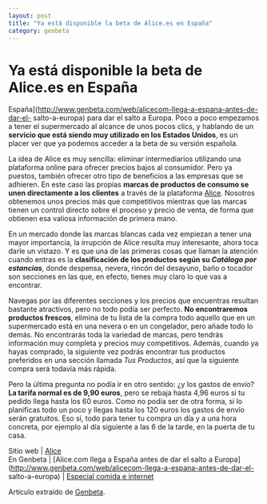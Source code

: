 ```yaml
---
layout: post
title: "Ya está disponible la beta de Alice.es en España"
category: genbeta
---
```


# Ya está disponible la beta de Alice.es en España

España](http://www.genbeta.com/web/alicecom-llega-a-espana-antes-de-dar-el-
salto-a-europa) para dar el salto a Europa. Poco a poco empezamos a tener el
supermercado al alcance de unos pocos clics, y hablando de un **servicio que
está siendo muy utilizado en los Estados Unidos**, es un placer ver que ya
podemos acceder a la beta de su versión española.

La idea de Alice es muy sencilla: eliminar intermediarios utilizando una
plataforma online para ofrecer precios bajos al consumidor. Pero ya puestos,
también ofrecer otro tipo de beneficios a las empresas que se adhieren. En
este caso las propias **marcas de productos de consumo se unen directamente a
los clientes** a través de la plataforma
[Alice](http://www.genbeta.com/productos/comercio-electronico/alice). Nosotros
obtenemos unos precios más que competitivos mientras que las marcas tienen un
control directo sobre el proceso y precio de venta, de forma que obtienen esa
valiosa información de primera mano.  
  
En un mercado donde las marcas blancas cada vez empiezan a tener una mayor
importancia, la irrupción de Alice resulta muy interesante, ahora toca darle
un vistazo. Y es que una de las primeras cosas que llaman la atención cuando
entras es la **clasificación de los productos según su _Catálogo por
estancias_**, donde despensa, nevera, rincón del desayuno, baño o tocador son
secciones en las que, en efecto, tienes muy claro lo que vas a encontrar.

Navegas por las diferentes secciones y los precios que encuentras resultan
bastante atractivos, pero no todo podía ser perfecto. **No encontraremos
productos frescos**, elimina de tu lista de la compra todo aquello que en un
supermercado está en una nevera o en un congelador, pero añade todo lo demás.
No encontrarás toda la variedad de marcas, pero tendrás información muy
completa y precios muy competitivos. Además, cuando ya hayas comprado, la
siguiente vez podrás encontrar tus productos preferidos en una sección llamada
_Tus Productos_, así que la siguiente compra será todavía más rápida.

Pero la última pregunta no podía ir en otro sentido: ¿y los gastos de envío?
**La tarifa normal es de 9,90 euros**, pero se rebaja hasta 4,96 euros si tu
pedido llega hasta los 60 euros. Como no podía ser de otra forma, si lo
planificas todo un poco y llegas hasta los 120 euros los gastos de envío serán
gratuitos. Eso sí, todo para tener tu compra un día y a una hora concreta, por
ejemplo al día siguiente a las 6 de la tarde, en la puerta de tu casa.

Sitio web | [Alice](http://beta.alice.es)  
En Genbeta | [Alice.com llega a España antes de dar el salto a
Europa](http://www.genbeta.com/web/alicecom-llega-a-espana-antes-de-dar-el-
salto-a-europa) | [Especial comida e
internet](http://www.genbeta.com/tag/comida-e-internet)

Artículo extraído de [Genbeta](http://www.genbeta.com).